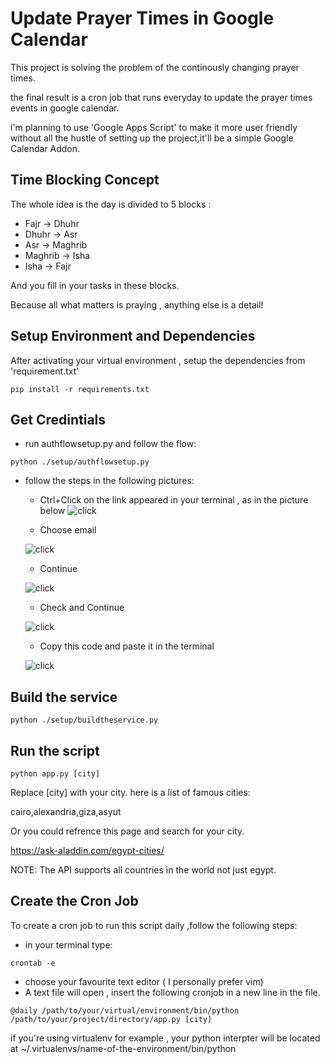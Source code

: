 # Update Prayer Times in Google Calendar

This project is solving the problem of the continously changing prayer times.

the final result is a cron job that runs everyday to update the prayer times events in google calendar.

i'm planning to use 'Google Apps Script' to make it more user friendly without all the hustle of setting up the
project,it'll be a simple Google Calendar Addon.

## Time Blocking Concept

The whole idea is the day is divided to 5 blocks :

* Fajr -> Dhuhr
* Dhuhr -> Asr
* Asr -> Maghrib
* Maghrib -> Isha
* Isha -> Fajr

And you fill in your tasks in these blocks.

Because all what matters is praying , anything else is a detail!

[comment]: <> (## Calendar Setup)

[comment]: <> (Create five events in your calendar and name them as in the picture below.)

[comment]: <> (Make them repeat daily.)

[comment]: <> (![Before]&#40;images/before.png?raw=true "Before"&#41;)

[comment]: <> (![After]&#40;images/after.png?raw=true "After"&#41; )

## Setup Environment and Dependencies

After activating your virtual environment , setup the dependencies from 'requirement.txt'

```commandline
pip install -r requirements.txt
```

## Get Credintials

- run authflowsetup.py and follow the flow:

```commandline
python ./setup/authflowsetup.py
```

- follow the steps in the following pictures:
    * Ctrl+Click on the link appeared in your terminal , as in the picture below 
      ![click](images/click.png?raw=true "Before")

    * Choose email

  ![click](images/1.png?raw=true "Before")

    * Continue

  ![click](images/2.png?raw=true "Before")

    * Check and Continue

  ![click](images/3.png?raw=true "Before")

    * Copy this code and paste it in the terminal 

  ![click](images/4.png?raw=true "Before")

## Build the service

```commandline
python ./setup/buildtheservice.py
```

## Run the script

```commandline
python app.py [city]
```

Replace [city] with your city. here is a list of famous cities:

cairo,alexandria,giza,asyut

Or you could refrence this page and search for your city.


https://ask-aladdin.com/egypt-cities/

NOTE: The API supports all countries in the world not just egypt.

## Create the Cron Job

    
To create a cron job to run this script daily ,follow the following steps:
* in your terminal type:
```commandline
crontab -e
```
* choose your favourite text editor ( I personally prefer vim)
* A text file will open , insert the following cronjob in a new line in the file.
```commandline
@daily /path/to/your/virtual/environment/bin/python /path/to/your/project/directory/app.py [city]
```
if you're using virtualenv for example , your python interpter will be located at ~/.virtualenvs/name-of-the-environment/bin/python



